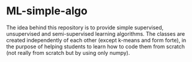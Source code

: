 # ML-simple-algo
The idea behind this repository is to provide simple supervised, unsupervised and semi-supervised learning algorithms.
The classes are created independently of each other (except k-means and form forte), in the purpose of helping students to learn how to code them from scratch (not really from scratch but by using only numpy).

